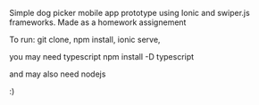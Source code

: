 Simple dog picker mobile app prototype using Ionic and swiper.js frameworks. Made as a homework assignement

To run:
git clone,
npm install,
ionic serve,

you may need typescript
npm install -D typescript

and may also need nodejs

:)
